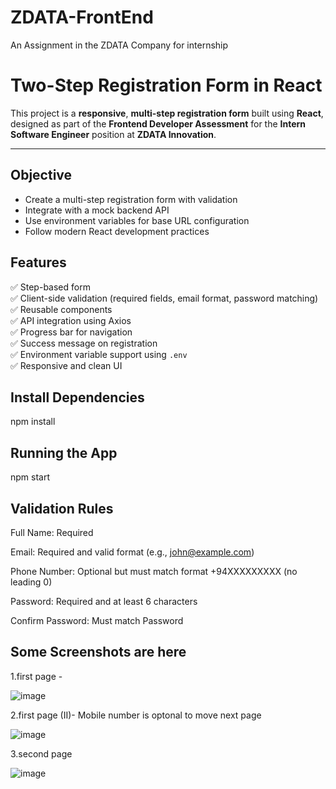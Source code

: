 # ZDATA-FrontEnd
An Assignment in the ZDATA Company for internship

# Two-Step Registration Form in React

This project is a **responsive**, **multi-step registration form** built using **React**, designed as part of the **Frontend Developer Assessment** for the **Intern Software Engineer** position at **ZDATA Innovation**.

---

## Objective

- Create a multi-step registration form with validation
- Integrate with a mock backend API
- Use environment variables for base URL configuration
- Follow modern React development practices


## Features

✅ Step-based form  
✅ Client-side validation (required fields, email format, password matching)  
✅ Reusable components  
✅ API integration using Axios  
✅ Progress bar for navigation  
✅ Success message on registration  
✅ Environment variable support using `.env`  
✅ Responsive and clean UI  

## Install Dependencies

npm install


## Running the App

npm start


## Validation Rules

 
Full Name: Required

Email: Required and valid format (e.g., john@example.com)

Phone Number: Optional but must match format +94XXXXXXXXX (no leading 0)

Password: Required and at least 6 characters

Confirm Password: Must match Password


## Some Screenshots are here 

1.first page - 


![image](https://github.com/user-attachments/assets/94889a95-9850-4eee-8331-ce6bd2369dba)


2.first page (II)- Mobile number is optonal to move next page 

![image](https://github.com/user-attachments/assets/8e07d921-f0dd-4578-b3f8-3da97d197193)


3.second page 

![image](https://github.com/user-attachments/assets/9723cc9d-59b7-4954-be3d-84834488f2ac)








